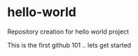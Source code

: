 # hello-world
Repository creation for hello world project

This is the first github 101 .. 
lets get started
